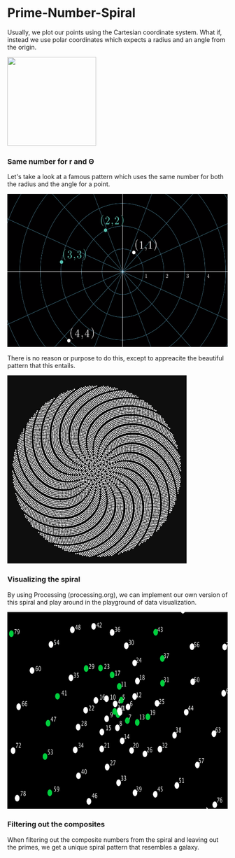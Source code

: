 # Prime-Number-Spiral
<p>Usually, we plot our points using the Cartesian coordinate system. What if, instead we use polar coordinates which expects
a radius and an angle from the origin.</p>
<img width="203px" height="203px" src="https://upload.wikimedia.org/wikipedia/commons/thumb/d/d3/Examples_of_Polar_Coordinates.svg/1024px-Examples_of_Polar_Coordinates.svg.png"/>
<br/>
<h3>Same number for r and Θ</h3>
<p>Let's take a look at a famous pattern which uses the same number for both the radius and the angle for a point.</p>
<img width="560px" height="350px" src="https://github.com/ElvinT57/Prime-Number-Spiral/blob/master/plotting_example.PNG"/>
<p>There is no reason or purpose to do this, except to appreacite the beautiful pattern that this entails.</p>
<img width="410px" height="430px" src="https://github.com/ElvinT57/Prime-Number-Spiral/blob/master/spiral.PNG"/>
<br/>
<h3>Visualizing the spiral</h3>
<p>By using Processing (processing.org), we can implement our own version of this spiral and play around in the
playground of data visualization.</p>
<img width="700px" height="450px" src="https://github.com/ElvinT57/Prime-Number-Spiral/blob/master/Prime_Numbers_Spiral/gifs/spiral_zoomout.gif"/>
<br/>
<h3>Filtering out the composites</h3>
<p>When filtering out the composite numbers from the spiral and leaving out the primes, we get a unique spiral pattern
that resembles a galaxy.</p>
